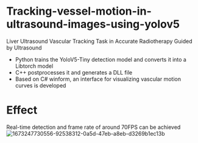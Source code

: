 # Tracking-vessel-motion-in-ultrasound-images-using-yolov5
Liver Ultrasound Vascular Tracking Task in Accurate Radiotherapy Guided by Ultrasound  
- Python trains the YoloV5-Tiny detection model and converts it into a Libtorch model
- C++ postprocesses it and generates a DLL file
- Based on C# winform, an interface for visualizing vascular motion curves is developed

# Effect
Real-time detection and frame rate of around 70FPS can be achieved
![1673247730556-92538312-0a5d-47eb-a8eb-d3269b1ec13b](https://user-images.githubusercontent.com/56248224/211257245-843bb765-0c4c-4b12-9c00-93631360ef63.png)

